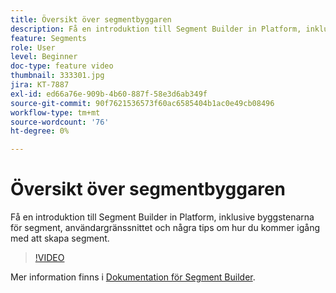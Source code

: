 ```yaml
---
title: Översikt över segmentbyggaren
description: Få en introduktion till Segment Builder in Platform, inklusive byggstenarna för segment, användargränssnittet och några tips om hur du kommer igång med att skapa segment.
feature: Segments
role: User
level: Beginner
doc-type: feature video
thumbnail: 333301.jpg
jira: KT-7887
exl-id: ed66a76e-909b-4b60-887f-58e3d6ab349f
source-git-commit: 90f7621536573f60ac6585404b1ac0e49cb08496
workflow-type: tm+mt
source-wordcount: '76'
ht-degree: 0%

---
```


# Översikt över segmentbyggaren

Få en introduktion till Segment Builder in Platform, inklusive byggstenarna för segment, användargränssnittet och några tips om hur du kommer igång med att skapa segment.

>[!VIDEO](https://video.tv.adobe.com/v/333301/?quality=12&learn=on)

Mer information finns i [Dokumentation för Segment Builder](https://experienceleague.adobe.com/docs/experience-platform/segmentation/ui/segment-builder.html).